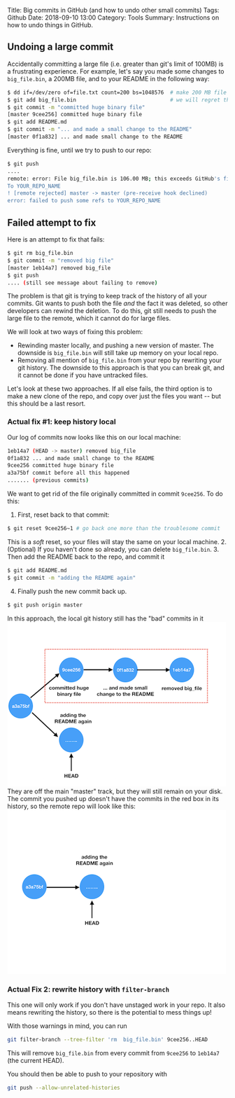 Title: Big commits in GitHub (and how to undo other small commits)
Tags: Github
Date: 2018-09-10 13:00
Category: Tools
Summary: Instructions on how to undo things in GitHub.

## Undoing a large commit

Accidentally committing a large file (i.e. greater than git's limit of 100MB) is a frustrating experience. For example, let's say you made some changes to `big_file.bin`, a 200MB file, and to your README in the following way:
```bash
$ dd if=/dev/zero of=file.txt count=200 bs=1048576  # make 200 MB file
$ git add big_file.bin                              # we will regret this!
$ git commit -m "committed huge binary file"
[master 9cee256] committed huge binary file
$ git add README.md
$ git commit -m "... and made a small change to the README"
[master 0f1a832] ... and made small change to the README
```
Everything is fine, until we try to push to our repo:
```bash
$ git push
....
remote: error: File big_file.bin is 106.00 MB; this exceeds GitHub's file size limit of 100.00 MB
To YOUR_REPO_NAME
! [remote rejected] master -> master (pre-receive hook declined)
error: failed to push some refs to YOUR_REPO_NAME
```

## Failed attempt to fix

Here is an attempt to fix that fails:
```bash
$ git rm big_file.bin
$ git commit -m "removed big file"
[master 1eb14a7] removed big_file
$ git push
.... (still see message about failing to remove)
```

The problem is that git is trying to keep track of the history of all your commits. Git wants to push both the file *and* the fact it was deleted, so other developers can rewind the deletion. To do this, git still needs to push the large file to the remote, which it cannot do for large files.

We will look at two ways of fixing this problem:
* Rewinding master locally, and pushing a new version of master. The downside is `big_file.bin` will still take up memory on your local repo.
* Removing all mention of `big_file.bin` from your repo by rewriting your git history. The downside to this approach is that you can break git, and it cannot be done if you have untracked files.

Let's look at these two approaches. If all else fails, the third option is to make a new clone of the repo, and copy over just the files you want -- but this should be a last resort.

### Actual fix #1: keep history local

Our log of commits now looks like this on our local machine:
```bash
1eb14a7 (HEAD -> master) removed big_file
0f1a832 ... and made small change to the README
9cee256 committed huge binary file
a3a75bf commit before all this happened
....... (previous commits)
```

We want to get rid of the file originally committed in commit `9cee256`. To do this:
1. First, reset back to that commit:
```bash
$ git reset 9cee256~1 # go back one more than the troublesome commit
```
This is a _soft_ reset, so your files will stay the same on your local machine.
2. (Optional) If you haven't done so already, you can delete `big_file.bin`.
3. Then add the README back to the repo, and commit it
```bash
$ git add README.md
$ git commit -m "adding the README again"
```
4. Finally push the new commit back up.
```bash
$ git push origin master
```

In this approach, the local git history still has the "bad" commits in it
![what the local branches look like](images/github_local.png)
They are off the main "master" track, but they will still remain on your disk. The commit you pushed up doesn't have the commits in the red box in its history, so the remote repo will look like this:
![what the remote branch looks like](images/github_remote.png)

### Actual Fix 2: rewrite history with `filter-branch`

This one will only work if you don't have unstaged work in your repo. It also means rewriting the history, so there is the potential to mess things up!

With those warnings in mind, you can run
```bash
git filter-branch --tree-filter 'rm  big_file.bin' 9cee256..HEAD
```
This will remove `big_file.bin` from every commit from `9cee256` to `1eb14a7` (the current HEAD).

You should then be able to push to your repository with
```bash
git push --allow-unrelated-histories
```
